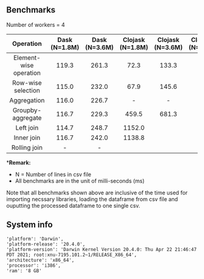 ## Benchmarks

Number of workers = 4

| Operation | Dask (N=1.8M) | Dask (N=3.6M) | Clojask (N=1.8M) | Clojask (N=3.6M) | Clojask (N=80M) |
| :---:   | :-: | :-: | :-: | :-: | :-: |
| Element-wise operation | 119.3 | 261.3 | 72.3 | 133.3 | |
| Row-wise selection | 115.0 | 232.0 | 67.9 | 145.6 | |
| Aggregation | 116.0 | 226.7 | - | - | |
| Groupby-aggregate | 116.7 | 229.3 | 459.5 | 681.3 | |
| Left join | 114.7 | 248.7 | 1152.0 | | |
| Inner join | 116.7 | 242.0| 1138.8 | | |
| Rolling join | - | - | | | |

***Remark:**
- N = Number of lines in csv file
- All benchmarks are in the unit of milli-seconds (ms)

Note that all benchmarks shown above are inclusive of the time used for importing necssary libraries, loading the dataframe from csv file and ouputting the processed dataframe to one single csv.


## System info
```
'platform': 'Darwin',
'platform-release': '20.4.0',
'platform-version': 'Darwin Kernel Version 20.4.0: Thu Apr 22 21:46:47 PDT 2021; root:xnu-7195.101.2~1/RELEASE_X86_64',
'architecture': 'x86_64',
'processor': 'i386',
'ram': '8 GB'
```
